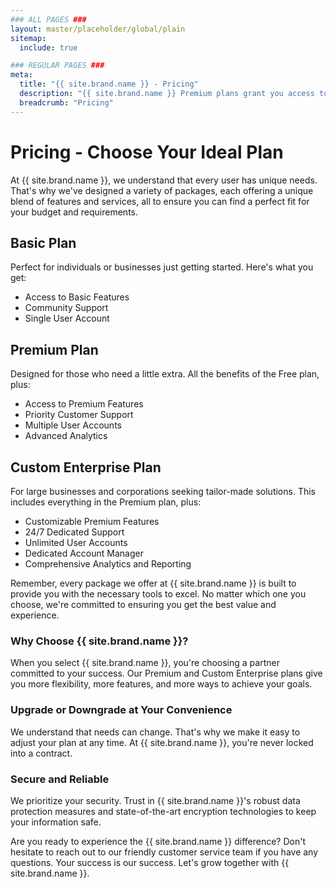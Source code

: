 ```yaml
---
### ALL PAGES ###
layout: master/placeholder/global/plain
sitemap:
  include: true

### REGULAR PAGES ###
meta:
  title: "{{ site.brand.name }} - Pricing"
  description: "{{ site.brand.name }} Premium plans grant you access to more features and support. Get started for free today!"
  breadcrumb: "Pricing"
---
```

# Pricing - Choose Your Ideal Plan

At {{ site.brand.name }}, we understand that every user has unique needs. That's why we've designed a variety of packages, each offering a unique blend of features and services, all to ensure you can find a perfect fit for your budget and requirements.

## Basic Plan

Perfect for individuals or businesses just getting started. Here's what you get:
- Access to Basic Features
- Community Support
- Single User Account

## Premium Plan

Designed for those who need a little extra. All the benefits of the Free plan, plus:
- Access to Premium Features
- Priority Customer Support
- Multiple User Accounts
- Advanced Analytics

## Custom Enterprise Plan

For large businesses and corporations seeking tailor-made solutions. This includes everything in the Premium plan, plus:
- Customizable Premium Features
- 24/7 Dedicated Support
- Unlimited User Accounts
- Dedicated Account Manager
- Comprehensive Analytics and Reporting

Remember, every package we offer at {{ site.brand.name }} is built to provide you with the necessary tools to excel. No matter which one you choose, we're committed to ensuring you get the best value and experience.

### Why Choose {{ site.brand.name }}?

When you select {{ site.brand.name }}, you're choosing a partner committed to your success. Our Premium and Custom Enterprise plans give you more flexibility, more features, and more ways to achieve your goals.

### Upgrade or Downgrade at Your Convenience

We understand that needs can change. That's why we make it easy to adjust your plan at any time. At {{ site.brand.name }}, you're never locked into a contract.

### Secure and Reliable

We prioritize your security. Trust in {{ site.brand.name }}'s robust data protection measures and state-of-the-art encryption technologies to keep your information safe.

Are you ready to experience the {{ site.brand.name }} difference? Don't hesitate to reach out to our friendly customer service team if you have any questions. Your success is our success. Let's grow together with {{ site.brand.name }}.
